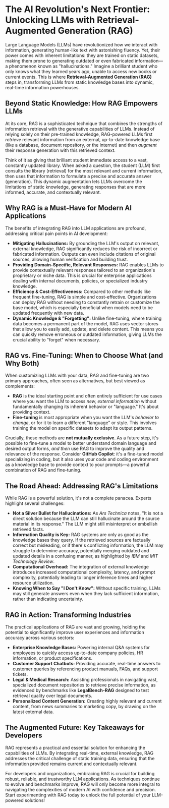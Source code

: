 # The AI Revolution's Next Frontier: Unlocking LLMs with Retrieval-Augmented Generation (RAG)

Large Language Models (LLMs) have revolutionized how we interact with information, generating human-like text with astonishing fluency. Yet, their power comes with inherent limitations: they are trained on static datasets, making them prone to generating outdated or even fabricated information—a phenomenon known as "hallucinations." Imagine a brilliant student who only knows what they learned years ago, unable to access new books or current events. This is where **Retrieval-Augmented Generation (RAG)** steps in, transforming LLMs from static knowledge bases into dynamic, real-time information powerhouses.

## Beyond Static Knowledge: How RAG Empowers LLMs

At its core, RAG is a sophisticated technique that combines the strengths of information retrieval with the generative capabilities of LLMs. Instead of relying solely on their pre-trained knowledge, RAG-powered LLMs first *retrieve* relevant information from an external, up-to-date knowledge base (like a database, document repository, or the internet) and then *augment* their response generation with this retrieved context.

Think of it as giving that brilliant student immediate access to a vast, constantly updated library. When asked a question, the student (LLM) first consults the library (retrieval) for the most relevant and current information, then uses that information to formulate a precise and accurate answer (generation). This dynamic augmentation lets LLMs overcome the limitations of static knowledge, generating responses that are more informed, accurate, and contextually relevant.

## Why RAG is a Must-Have for Modern AI Applications

The benefits of integrating RAG into LLM applications are profound, addressing critical pain points in AI development:

*   **Mitigating Hallucinations:** By grounding the LLM's output on relevant, external knowledge, RAG significantly reduces the risk of incorrect or fabricated information. Outputs can even include citations of original sources, allowing human verification and building trust.
*   **Providing Domain-Specific, Relevant Responses:** RAG enables LLMs to provide contextually relevant responses tailored to an organization's proprietary or niche data. This is crucial for enterprise applications dealing with internal documents, policies, or specialized industry knowledge.
*   **Efficiency & Cost-Effectiveness:** Compared to other methods like frequent fine-tuning, RAG is simple and cost-effective. Organizations can deploy RAG without needing to constantly retrain or customize the base model, which is especially beneficial when models need to be updated frequently with new data.
*   **Dynamic Knowledge & "Forgetting":** Unlike fine-tuning, where training data becomes a permanent part of the model, RAG uses vector stores that allow you to easily add, update, and delete content. This means you can quickly remove erroneous or outdated information, giving LLMs the crucial ability to "forget" when necessary.

## RAG vs. Fine-Tuning: When to Choose What (and Why Both)

When customizing LLMs with your data, RAG and fine-tuning are two primary approaches, often seen as alternatives, but best viewed as complements:

*   **RAG** is the ideal starting point and often entirely sufficient for use cases where you want the LLM to access *new, external information* without fundamentally changing its inherent behavior or "language." It's about providing context.
*   **Fine-tuning** is most appropriate when you want the LLM's *behavior to change*, or for it to learn a different "language" or style. This involves training the model on specific datasets to adapt its output patterns.

Crucially, these methods are **not mutually exclusive**. As a future step, it's possible to fine-tune a model to better understand domain language and desired output forms, *and then* use RAG to improve the quality and relevance of the response. Consider **GitHub Copilot**: it's a fine-tuned model specializing in coding, but it also uses your code and coding environment as a knowledge base to provide context to your prompts—a powerful combination of RAG and fine-tuning.

## The Road Ahead: Addressing RAG's Limitations

While RAG is a powerful solution, it's not a complete panacea. Experts highlight several challenges:

*   **Not a Silver Bullet for Hallucinations:** As *Ars Technica* notes, "It is not a direct solution because the LLM can still hallucinate around the source material in its response." The LLM might still misinterpret or embellish retrieved facts.
*   **Information Quality is Key:** RAG systems are only as good as the knowledge bases they query. If the retrieved sources are factually correct but misleading, or if there's conflicting information, the LLM may struggle to determine accuracy, potentially merging outdated and updated details in a confusing manner, as highlighted by *IBM* and *MIT Technology Review*.
*   **Computational Overhead:** The integration of external knowledge introduces increased computational complexity, latency, and prompt complexity, potentially leading to longer inference times and higher resource utilization.
*   **Knowing When to Say "I Don't Know":** Without specific training, LLMs may still generate answers even when they lack sufficient information, rather than indicating uncertainty.

## RAG in Action: Transforming Industries

The practical applications of RAG are vast and growing, holding the potential to significantly improve user experiences and information accuracy across various sectors:

*   **Enterprise Knowledge Bases:** Powering internal Q&A systems for employees to quickly access up-to-date company policies, HR information, or product specifications.
*   **Customer Support Chatbots:** Providing accurate, real-time answers to customer queries by referencing product manuals, FAQs, and support tickets.
*   **Legal & Medical Research:** Assisting professionals in navigating vast, specialized document repositories to retrieve precise information, as evidenced by benchmarks like **LegalBench-RAG** designed to test retrieval quality over legal documents.
*   **Personalized Content Generation:** Creating highly relevant and current content, from news summaries to marketing copy, by drawing on the latest external data.

## The Augmented Future: Key Takeaways for Developers

RAG represents a practical and essential solution for enhancing the capabilities of LLMs. By integrating real-time, external knowledge, RAG addresses the critical challenge of static training data, ensuring that the information provided remains current and contextually relevant.

For developers and organizations, embracing RAG is crucial for building robust, reliable, and trustworthy LLM applications. As techniques continue to evolve and benchmarks improve, RAG will only become more integral to navigating the complexities of modern AI with confidence and precision. Start experimenting with RAG today to unlock the full potential of your LLM-powered solutions!